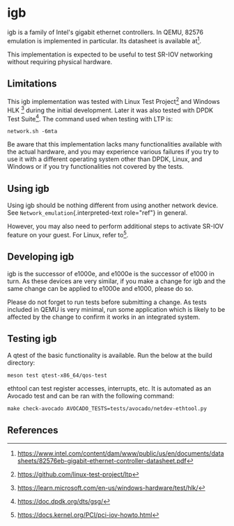 # igb

igb is a family of Intel\'s gigabit ethernet controllers. In QEMU, 82576
emulation is implemented in particular. Its datasheet is available
at[^1].

This implementation is expected to be useful to test SR-IOV networking
without requiring physical hardware.

## Limitations

This igb implementation was tested with Linux Test Project[^2] and
Windows HLK [^3] during the initial development. Later it was also
tested with DPDK Test Suite[^4]. The command used when testing with LTP
is:

``` shell
network.sh -6mta
```

Be aware that this implementation lacks many functionalities available
with the actual hardware, and you may experience various failures if you
try to use it with a different operating system other than DPDK, Linux,
and Windows or if you try functionalities not covered by the tests.

## Using igb

Using igb should be nothing different from using another network device.
See `Network_emulation`{.interpreted-text role="ref"} in general.

However, you may also need to perform additional steps to activate
SR-IOV feature on your guest. For Linux, refer to[^5].

## Developing igb

igb is the successor of e1000e, and e1000e is the successor of e1000 in
turn. As these devices are very similar, if you make a change for igb
and the same change can be applied to e1000e and e1000, please do so.

Please do not forget to run tests before submitting a change. As tests
included in QEMU is very minimal, run some application which is likely
to be affected by the change to confirm it works in an integrated
system.

## Testing igb

A qtest of the basic functionality is available. Run the below at the
build directory:

``` shell
meson test qtest-x86_64/qos-test
```

ethtool can test register accesses, interrupts, etc. It is automated as
an Avocado test and can be ran with the following command:

``` shell
make check-avocado AVOCADO_TESTS=tests/avocado/netdev-ethtool.py
```

## References

[^1]: <https://www.intel.com/content/dam/www/public/us/en/documents/datasheets/82576eb-gigabit-ethernet-controller-datasheet.pdf>

[^2]: <https://github.com/linux-test-project/ltp>

[^3]: <https://learn.microsoft.com/en-us/windows-hardware/test/hlk/>

[^4]: <https://doc.dpdk.org/dts/gsg/>

[^5]: <https://docs.kernel.org/PCI/pci-iov-howto.html>
